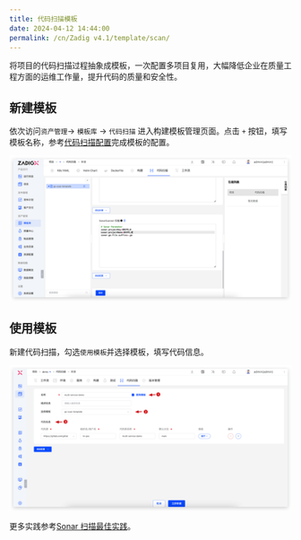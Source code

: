 ```yaml
---
title: 代码扫描模板
date: 2024-04-12 14:44:00
permalink: /cn/Zadig v4.1/template/scan/
---
```


将项目的代码扫描过程抽象成模板，一次配置多项目复用，大幅降低企业在质量工程方面的运维工作量，提升代码的质量和安全性。

## 新建模板

依次访问`资产管理`→ `模板库` → `代码扫描` 进入构建模板管理页面。点击 `+` 按钮，填写模板名称，参考[代码扫描配置](/cn/Zadig%20v4.1/project/scan/)完成模板的配置。

![sonar-practice](../../../../_images/sonar_practice_12.png)

## 使用模板

新建代码扫描，勾选`使用模板`并选择模板，填写代码信息。

![sonar-practice](../../../../_images/sonar_practice_13.png)

更多实践参考[Sonar 扫描最佳实践](/cn/Zadig%20v4.1/sonar-scan/practice/)。